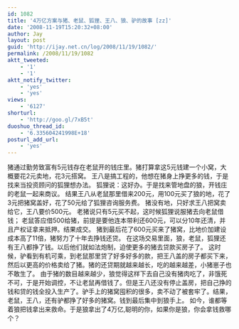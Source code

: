 ```yaml
---
id: 1082
title: '4万亿方案与猪、老鼠、狐狸、王八、狼、驴的故事 [zz]'
date: '2008-11-19T15:20:32+08:00'
author: Jay
layout: post
guid: 'http://ijay.net.cn/log/2008/11/19/1082/'
permalink: /2008/11/19/1082
aktt_tweeted:
    - '1'
    - '1'
aktt_notify_twitter:
    - 'yes'
    - 'yes'
views:
    - '6127'
shorturl:
    - 'http://goo.gl/7xB5t'
duoshuo_thread_id:
    - '6.335604241998E+18'
posturl_add_url:
    - 'yes'
---
```


猪通过勤劳致富有5元钱存在老鼠开的钱庄里。猪打算拿这5元钱建一个小窝，大概要花2元卖地，花3元搭窝。
王八是搞工程的，他想在猪身上挣更多的钱，于是找来当投资顾问的狐狸想办法。
狐狸说：这好办。于是找来管地盘的狼，开钱庄的老鼠一起来商议。
结果王八从老鼠那里借来200元，用100元买了狼的地，花了3元把猪窝盖好，花了50元给了狐狸咨询服务费。
猪没有地，只好求王八把窝卖给它，王八要价500元。
老猪说只有5元买不起，这时候狐狸说服猪去向老鼠借钱；
老鼠答应借500给猪，前提是要他连本带利还600元，可以分10年还清，并且产权证拿来抵押。结果成交。
猪到最后花了600元买来了猪窝，比地价加建设成本高了11倍，猪努力了十年去挣钱还贷。
在这场交易里面，狼，老鼠，狐狸还有王八都挣了钱。以后他们就如法炮制，迫使更多的猪去贷款买房子了。
这时候，驴看到有机可乘，到老鼠那里贷了好多好多的款，把王八盖的房子都买下来，然后以更高的价格卖给了猪。猪的还贷期就越来越长，吃的越来越差，小猪崽子也不敢生了。
由于猪的数目越来越少，狼觉得这样下去自己没有猪肉吃了，非饿死不可，于是开始调控，不让老鼠再借钱了。但是王八还没有停止盖房，把自己挣的钱和贷的钱全投入生产了。驴手上的猪窝囤积的很多，卖不动了被套牢了。结果，老鼠，王八，还有驴都挣了好多的猪窝。钱到最后集中到狼手上。
如今，谁都等着狼把钱拿出来救命。于是狼拿出了4万亿,聪明的你，如果你是狼，你会拿钱救哪个？
